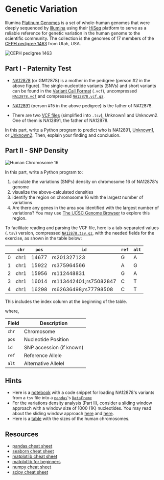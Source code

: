 # Genetic Variation

Illumina [Platinum Genomes](https://www.illumina.com/platinumgenomes.html) is a set of whole-human genomes that were deeply sequenced by [Illumina](https://www.illumina.com/) using their [HiSeq](https://www.illumina.com/systems/sequencing-platforms/hiseq-2500.html) platform to serve as a reliable reference for genetic variation in the human genome to the scientific community. The collection is the genomes of 17 members of the [CEPH pedigree 1463](https://catalog.coriell.org/0/Sections/Collections/NIGMS/CEPHFamiliesDetail.aspx?PgId=441&fam=1463) from Utah, USA.

![CEPH pedigree 1463](https://catalog.coriell.org/0/Images/NIGMS/CEPH/1463.gif)

## Part I - Paternity Test

- [NA12878](https://www.coriell.org/0/Sections/Search/Sample_Detail.aspx?Ref=NA12878) (or GM12878) is a mother in the pedigree (person #2 in the above figure). The single-nucleotide variants (SNVs) and short variants can be found in the [Variant Call Format](https://en.wikipedia.org/wiki/Variant_Call_Format) (`.vcf`), uncompressed [`NA12878.vcf`](https://github.com/ahmedmoustafa/platinum-genomes/blob/main/vcf/NA12878.vcf) and compressed [`NA12878.vcf.gz`](https://github.com/ahmedmoustafa/platinum-genomes/blob/main/vcf/NA12878.vcf.gz).


- [NA12891](https://catalog.coriell.org/0/Sections/Search/Sample_Detail.aspx?Ref=NA12891) (person #15 in the above pedigree) is the father of NA12878.

- There are two [VCF files](https://github.com/ahmedmoustafa/platinum-genomes/tree/main/tsv) (simplified into `.tsv`), Unknown1 and Unknown2. One of them is NA12891, the father of NA12878.

In this part, write a Python program to predict who is NA12891, [Unknown1](https://github.com/ahmedmoustafa/platinum-genomes/blob/main/tsv/Unknown1.tsv.gz?raw=true), or [Unknown2](https://github.com/ahmedmoustafa/platinum-genomes/blob/main/tsv/Unknown2.tsv.gz?raw=true). Then, explain your finding and conclusion.

## Part II - SNP Density

![Human Chromosome 16](https://upload.wikimedia.org/wikipedia/commons/thumb/2/2d/Ideogram_human_chromosome_16.svg/474px-Ideogram_human_chromosome_16.svg.png)


In this part, write a Python program to:
1. calculate the variations (SNPs) density on chromosome 16 of NA12878's genome
2. visualize the above-calculated densities
3. identify the region on chromosome 16 with the largest number of variations
4. Are there any genes in the area you identified with the largest number of variations? You may use [The UCSC Genome Browser](https://genome.ucsc.edu/cgi-bin/hgGateway) to explore this region.

To facilitate reading and parsing the VCF file, here is a tab-separated values (`.tsv`) version, compressed [`NA12878.tsv.gz`](https://github.com/ahmedmoustafa/platinum-genomes/blob/main/tsv/NA12878.tsv.gz?raw=true), with the needed fields for the exercise, as shown in the table below:

|       | `chr`| `pos` | `id`                         |`ref`|`alt`|
|-------|------|-------|------------------------------|-----|-----|
| 0     | chr1 | 14677 | rs201327123                  | G   | A   |
| 1     | chr1 | 15922 | rs375964566                  | A   | G   |
| 2     | chr1 | 15956 | rs112448831                  | G   | A   |
| 3     | chr1 | 16014 | rs113442401;rs75082847       | C   | T   |
| 4     | chr1 | 16298 | rs62636498;rs77798508        | C   | T   |


This includes the index column at the beginning of the table.

where,

| Field | Description |
| ----- | ----------- |
| `chr` | Chromosome  |
| `pos` | Nucleotide Position |
| `id`  | SNP accession (if known) |
| `ref` | Reference Allele |
| `alt` | Alternative Allelel |


## Hints
- Here is a [notebook](genetic_variation_notebook.ipynb) with a code snippet for loading NA12878's variants from a `tsv` file into a [`pandas`](https://pandas.pydata.org/)'s [`DataFrame`](https://www.geeksforgeeks.org/python-pandas-dataframe/)
- For the variations density analysis (Part II), consider a sliding window approach with a window size of 1000 (1K) nucleotides. You may read about the sliding window approach [here](https://www.geeksforgeeks.org/window-sliding-technique/) and [here](https://stackoverflow.com/questions/8269916/what-is-sliding-window-algorithm-examples).
- Here is a [table](https://github.com/ahmedmoustafa/platinum-genomes/blob/main/chromosomes.tsv) with the sizes of the human chromosomes.

## Resources

- [pandas cheat sheet](https://pandas.pydata.org/Pandas_Cheat_Sheet.pdf)
- [seaborn cheat sheet](https://s3.amazonaws.com/assets.datacamp.com/blog_assets/Python_Seaborn_Cheat_Sheet.pdf)
- [matplotlib cheat sheet](https://matplotlib.org/cheatsheets/cheatsheets.pdf)
- [matplotlib for beginners](https://camo.githubusercontent.com/b1b8838502a81077591ccadbf45dc45f2207637b41245e557198b680b0a2e662/68747470733a2f2f6d6174706c6f746c69622e6f72672f63686561747368656574732f68616e646f75742d626567696e6e65722e706e67)
- [numpy cheat sheet](https://assets.datacamp.com/blog_assets/Numpy_Python_Cheat_Sheet.pdf)
- [scipy cheat sheet](https://s3.amazonaws.com/assets.datacamp.com/blog_assets/Python_SciPy_Cheat_Sheet_Linear_Algebra.pdf)